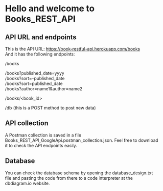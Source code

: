# Hello and welcome to Books_REST_API

## API URL and endpoints
This is the API URL: https://book-restful-api.herokuapp.com/books  
And it has the following endpoints: 
  
/books  
  
/books?published_date=yyyy  
/books?sort=-published_date  
/books?sort=published_date  
/books?author=name1&author=name2  
  
/books/<book_id>  
  
/db (this is a POST method to post new data)
  

## API collection
A Postman collection is saved in a file Books_REST_API_GoogleApi.postman_collection.json. Feel free to download it to check the API endpoints easily.


## Database
You can check the database schema by opening the database_design.txt file and pasting the code from there to a code interpreter at the dbdiagram.io website.